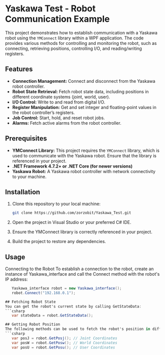 # Yaskawa Test - Robot Communication Example

This project demonstrates how to establish communication with a Yaskawa robot using the `YMConnect` library within a WPF application. The code provides various methods for controlling and monitoring the robot, such as connecting, retrieving positions, controlling I/O, and reading/writing registers.

## Features

- **Connection Management:** Connect and disconnect from the Yaskawa robot controller.
- **Robot State Retrieval:** Fetch robot state data, including positions in different coordinate systems (joint, world, user).
- **I/O Control:** Write to and read from digital I/O.
- **Register Manipulation:** Get and set integer and floating-point values in the robot controller’s registers.
- **Job Control:** Start, hold, and reset robot jobs.
- **Alarms:** Fetch active alarms from the robot controller.

## Prerequisites

- **YMConnect Library:** This project requires the `YMConnect` library, which is used to communicate with the Yaskawa robot. Ensure that the library is referenced in your project.
- **.NET Framework 4.7.2+ or .NET Core (for newer versions)**
- **Yaskawa Robot:** A Yaskawa robot controller with network connectivity to your machine.

## Installation

1. Clone this repository to your local machine:
   ```bash
   git clone https://github.com/zorzobit/Yaskawa_Test.git

2. Open the project in Visual Studio or your preferred C# IDE.

3. Ensure the YMConnect library is correctly referenced in your project.

4. Build the project to restore any dependencies.

## Usage
Connecting to the Robot
To establish a connection to the robot, create an instance of Yaskawa_interface and call the Connect method with the robot's IP address:
```csharp
   Yaskawa_interface robot = new Yaskawa_interface();
   robot.Connect("192.168.0.1");

## Fetching Robot State
You can get the robot's current state by calling GetStateData:
```csharp
   var stateData = robot.GetStateData();

## Getting Robot Position
The following methods can be used to fetch the robot's position in different coordinate systems:
```csharp
   var posJ = robot.GetPosj(); // Joint Coordinates
   var posW = robot.GetPosw(); // World Coordinates
   var posU = robot.GetPosu(); // User Coordinates
